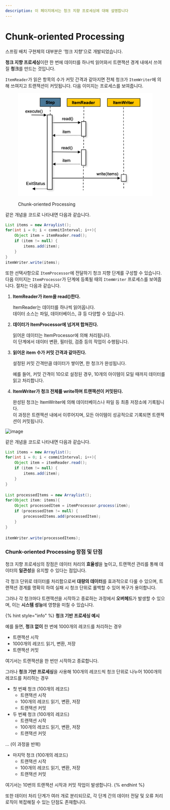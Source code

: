 ```yaml
---
description: 이 페이지에서는 청크 지향 프로세싱에 대해 설명합니다
---
```


# Chunk-oriented Processing

스프링 배치 구현체의 대부분은 ‘청크 지향'으로 개발되었습니다.

**청크 지향 프로세싱**이란 한 번에 데이터를 하나씩 읽어와서 트랜잭션 경계 내에서 쓰여질 **청크**를 만드는 것입니다.

`ItemReader`가 읽은 항목의 수가 커밋 간격과 같아지면 전체 청크가 `ItemWriter`에 의해 쓰여지고 트랜잭션이 커밋됩니다. 다음 이미지는 프로세스를 보여줍니다.

<figure><img src="../../.gitbook/assets/image (11).png" alt=""><figcaption><p>Chunk-oriented Processing</p></figcaption></figure>

같은 개념을 코드로 나타내면 다음과 같습니다.

```java
List items = new Arraylist();
for(int i = 0; i < commitInterval; i++){
    Object item = itemReader.read();
    if (item != null) {
        items.add(item);
    }
}
itemWriter.write(items);
```



또한 선택사항으로 `ItemProcessor`에 전달하기 청크 지향 단계를 구성할 수 있습니다. 다음 이미지는 `ItemProcessor`가 단계에 등록될 때의 `ItemWriter` 프로세스를 보여줍니다. 절차는 다음과 같습니다.

1.  **ItemReader가 item을 read()한다.**

    ItemReader는 데이터를 하나씩 읽어옵니다.\
    데이터 소스는 파일, 데이터베이스, 큐 등 다양할 수 있습니다.
2.  **데이터가 ItemProcessor에 넘겨져 합쳐진다.**

    읽어온 데이터는 ItemProcessor에 의해 처리됩니다.\
    이 단계에서 데이터 변환, 필터링, 검증 등의 작업이 수행됩니다.
3.  **읽어온 item 수가 커밋 간격과 같아진다.**

    설정된 커밋 간격만큼 데이터가 쌓이면, 한 청크가 완성됩니다.

    예를 들어, 커밋 간격이 10으로 설정된 경우, 10개의 아이템이 모일 때까지 데이터를 읽고 처리합니다.
4.  **ItemWriter가 청크 전체를 write하며 트랜잭션이 커밋된다.**

    완성된 청크는 ItemWriter에 의해 데이터베이스나 파일 등 최종 저장소에 기록됩니다.\
    이 과정은 트랜잭션 내에서 이루어지며, 모든 아이템이 성공적으로 기록되면 트랜잭션이 커밋됩니다.

![image](https://github.com/user-attachments/assets/a2829917-cf00-4b3b-8ac3-55a97d65a230)

같은 개념을 코드로 나타내면 다음과 같습니다.

```java
List items = new Arraylist();
for(int i = 0; i < commitInterval; i++){
    Object item = itemReader.read();
    if (item != null) {
        items.add(item);
    }
}

List processedItems = new Arraylist();
for(Object item: items){
    Object processedItem = itemProcessor.process(item);
    if (processedItem != null) {
        processedItems.add(processedItem);
    }
}

itemWriter.write(processedItems);
```

### Chunk-oriented Processing 장점 및 단점

청크 지향 프로세싱의 장점은 데이터 처리의 **효율성**을 높이고, 트랜잭션 관리를 통해 데이터의 **일관성**을 유지할 수 있다는 점입니다.

각 청크 단위로 데이터를 처리함으로써 **대량의 데이터**를 효과적으로 다룰 수 있으며, 트랜잭션 경계를 명확히 하여 실패 시 청크 단위로 롤백할 수 있어 복구가 용이합니다.

그러나 각 청크마다 트랜잭션을 시작하고 종료하는 과정에서 **오버헤드**가 발생할 수 있으며, 이는 **시스템 성능**에 영향을 미칠 수 있습니다.

{% hint style="info" %}
**청크 기반 프로세싱 예시**

예를 들면, **청크 없이** 한 번에 1000개의 레코드를 처리하는 경우

* 트랜잭션 시작
* 1000개의 레코드 읽기, 변환, 저장
* 트랜잭션 커밋

여기서는 트랜잭션을 한 번만 시작하고 종료합니다.



그러나 **청크 기반 프로세싱**을 사용해 100개의 레코드씩 청크 단위로 나누어 1000개의 레코드를 처리하는 경우

* 첫 번째 청크 (100개의 레코드)
  * 트랜잭션 시작
  * 100개의 레코드 읽기, 변환, 저장
  * 트랜잭션 커밋
* 두 번째 청크 (100개의 레코드)
  * 트랜잭션 시작
  * 100개의 레코드 읽기, 변환, 저장
  * 트랜잭션 커밋

... (이 과정을 반복)

* 마지막 청크 (100개의 레코드)
  * 트랜잭션 시작
  * 100개의 레코드 읽기, 변환, 저장
  * 트랜잭션 커밋

여기서는 10번의 트랜잭션 시작과 커밋 작업이 발생합니다.
{% endhint %}

또한 데이터 처리 단계가 여러 개로 분리되므로, 각 단계 간의 데이터 전달 및 오류 처리 로직이 복잡해질 수 있는 단점도 존재합니다.

